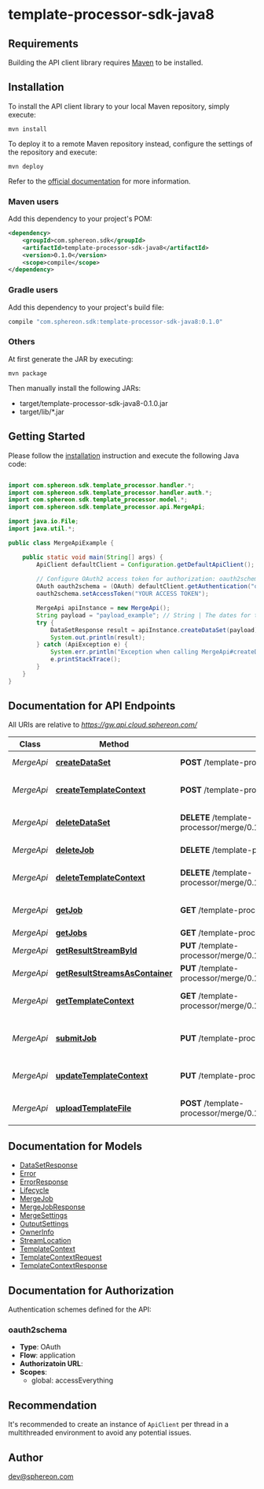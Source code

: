 # template-processor-sdk-java8

## Requirements

Building the API client library requires [Maven](https://maven.apache.org/) to be installed.

## Installation

To install the API client library to your local Maven repository, simply execute:

```shell
mvn install
```

To deploy it to a remote Maven repository instead, configure the settings of the repository and execute:

```shell
mvn deploy
```

Refer to the [official documentation](https://maven.apache.org/plugins/maven-deploy-plugin/usage.html) for more information.

### Maven users

Add this dependency to your project's POM:

```xml
<dependency>
    <groupId>com.sphereon.sdk</groupId>
    <artifactId>template-processor-sdk-java8</artifactId>
    <version>0.1.0</version>
    <scope>compile</scope>
</dependency>
```

### Gradle users

Add this dependency to your project's build file:

```groovy
compile "com.sphereon.sdk:template-processor-sdk-java8:0.1.0"
```

### Others

At first generate the JAR by executing:

    mvn package

Then manually install the following JARs:

* target/template-processor-sdk-java8-0.1.0.jar
* target/lib/*.jar

## Getting Started

Please follow the [installation](#installation) instruction and execute the following Java code:

```java

import com.sphereon.sdk.template_processor.handler.*;
import com.sphereon.sdk.template_processor.handler.auth.*;
import com.sphereon.sdk.template_processor.model.*;
import com.sphereon.sdk.template_processor.api.MergeApi;

import java.io.File;
import java.util.*;

public class MergeApiExample {

    public static void main(String[] args) {
        ApiClient defaultClient = Configuration.getDefaultApiClient();
        
        // Configure OAuth2 access token for authorization: oauth2schema
        OAuth oauth2schema = (OAuth) defaultClient.getAuthentication("oauth2schema");
        oauth2schema.setAccessToken("YOUR ACCESS TOKEN");

        MergeApi apiInstance = new MergeApi();
        String payload = "payload_example"; // String | The dates for the merge [   {     \"Field1\": \"Field1 value\",     \"Field2\": \"Field2 value\",   },   {     \"Field1\": \"Field1 value\",     \"Field2\": \"Field2 value\",   } ]
        try {
            DataSetResponse result = apiInstance.createDataSet(payload);
            System.out.println(result);
        } catch (ApiException e) {
            System.err.println("Exception when calling MergeApi#createDataSet");
            e.printStackTrace();
        }
    }
}

```

## Documentation for API Endpoints

All URIs are relative to *https://gw.api.cloud.sphereon.com/*

Class | Method | HTTP request | Description
------------ | ------------- | ------------- | -------------
*MergeApi* | [**createDataSet**](docs/MergeApi.md#createDataSet) | **POST** /template-processor/merge/0.1/datasets | Store dataset
*MergeApi* | [**createTemplateContext**](docs/MergeApi.md#createTemplateContext) | **POST** /template-processor/merge/0.1/templates | Create template context
*MergeApi* | [**deleteDataSet**](docs/MergeApi.md#deleteDataSet) | **DELETE** /template-processor/merge/0.1/datasets/{dataSetId} | Delete a stored data set
*MergeApi* | [**deleteJob**](docs/MergeApi.md#deleteJob) | **DELETE** /template-processor/merge/0.1/jobs/{jobId} | Delete a job manually
*MergeApi* | [**deleteTemplateContext**](docs/MergeApi.md#deleteTemplateContext) | **DELETE** /template-processor/merge/0.1/templates/{templateId} | Delete template context
*MergeApi* | [**getJob**](docs/MergeApi.md#getJob) | **GET** /template-processor/merge/0.1/jobs/{jobId} | Job definition and state
*MergeApi* | [**getJobs**](docs/MergeApi.md#getJobs) | **GET** /template-processor/merge/0.1/jobs | Get all jobs
*MergeApi* | [**getResultStreamById**](docs/MergeApi.md#getResultStreamById) | **PUT** /template-processor/merge/0.1/jobs/{jobId}/result/file/{streamId} | Get the result file
*MergeApi* | [**getResultStreamsAsContainer**](docs/MergeApi.md#getResultStreamsAsContainer) | **PUT** /template-processor/merge/0.1/jobs/{jobId}/result/container | Get the result file
*MergeApi* | [**getTemplateContext**](docs/MergeApi.md#getTemplateContext) | **GET** /template-processor/merge/0.1/templates/{templateId} | Get template context
*MergeApi* | [**submitJob**](docs/MergeApi.md#submitJob) | **PUT** /template-processor/merge/0.1/jobs | Submit merge job for processing
*MergeApi* | [**updateTemplateContext**](docs/MergeApi.md#updateTemplateContext) | **PUT** /template-processor/merge/0.1/templates | Update template context
*MergeApi* | [**uploadTemplateFile**](docs/MergeApi.md#uploadTemplateFile) | **POST** /template-processor/merge/0.1/templates/{templateId} | Upload template file


## Documentation for Models

 - [DataSetResponse](docs/DataSetResponse.md)
 - [Error](docs/Error.md)
 - [ErrorResponse](docs/ErrorResponse.md)
 - [Lifecycle](docs/Lifecycle.md)
 - [MergeJob](docs/MergeJob.md)
 - [MergeJobResponse](docs/MergeJobResponse.md)
 - [MergeSettings](docs/MergeSettings.md)
 - [OutputSettings](docs/OutputSettings.md)
 - [OwnerInfo](docs/OwnerInfo.md)
 - [StreamLocation](docs/StreamLocation.md)
 - [TemplateContext](docs/TemplateContext.md)
 - [TemplateContextRequest](docs/TemplateContextRequest.md)
 - [TemplateContextResponse](docs/TemplateContextResponse.md)


## Documentation for Authorization

Authentication schemes defined for the API:
### oauth2schema

- **Type**: OAuth
- **Flow**: application
- **Authorizatoin URL**: 
- **Scopes**: 
  - global: accessEverything


## Recommendation

It's recommended to create an instance of `ApiClient` per thread in a multithreaded environment to avoid any potential issues.

## Author

dev@sphereon.com

